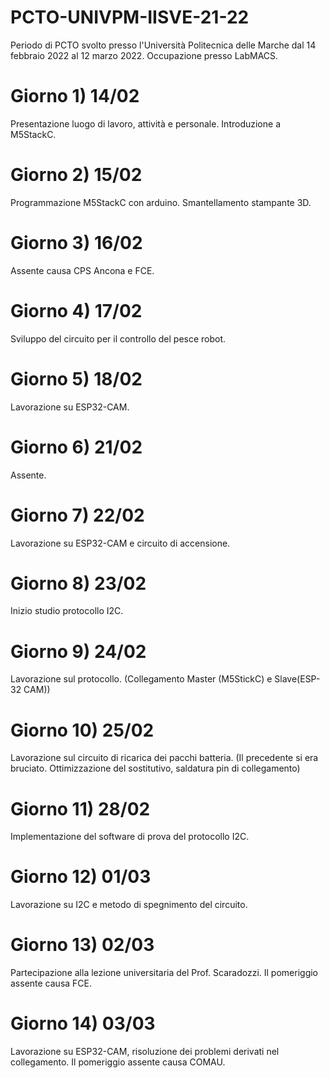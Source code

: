 # PCTO-UNIVPM-IISVE-21-22
Periodo di PCTO svolto presso l'Università Politecnica delle Marche dal 14 febbraio 2022 al 12 marzo 2022. 
Occupazione presso LabMACS. 

# Giorno 1) 14/02
Presentazione luogo di lavoro, attività e personale. 
Introduzione a M5StackC.

# Giorno 2) 15/02
Programmazione M5StackC con arduino. 
Smantellamento stampante 3D.

# Giorno 3) 16/02
Assente causa CPS Ancona e FCE.

# Giorno 4) 17/02
Sviluppo del circuito per il controllo del pesce robot. 

# Giorno 5) 18/02
Lavorazione su ESP32-CAM.

# Giorno 6) 21/02
Assente.

# Giorno 7) 22/02
Lavorazione su ESP32-CAM e circuito di accensione. 

# Giorno 8) 23/02
Inizio studio protocollo I2C.

# Giorno 9) 24/02
Lavorazione sul protocollo. (Collegamento Master (M5StickC) e Slave(ESP-32 CAM))

# Giorno 10) 25/02
Lavorazione sul circuito di ricarica dei pacchi batteria. (Il precedente si era bruciato. Ottimizzazione del sostitutivo, saldatura pin di collegamento)

# Giorno 11) 28/02
Implementazione del software di prova del protocollo I2C.

# Giorno 12) 01/03
Lavorazione su I2C e metodo di spegnimento del circuito. 

# Giorno 13) 02/03
Partecipazione alla lezione universitaria del Prof. Scaradozzi. Il pomeriggio assente causa FCE.

# Giorno 14) 03/03
Lavorazione su ESP32-CAM, risoluzione dei problemi derivati nel collegamento. Il pomeriggio assente causa COMAU.


